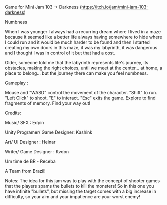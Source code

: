 Game for Mini Jam 103 -> Darkness (https://itch.io/jam/mini-jam-103-darkness)

Numbness

When I was younger I always had a recurring dream where I lived in a maze because it seemed like a better life always having somewhere to hide where I could run and it would be much harder to be found and then I started creating my own doors in this maze, it was my labyrinth, it was dangerous and I thought I was in control of it but that had a cost.

Older, someone told me that the labyrinth represents life's journey, its obstacles, making the right choices, until we meet at the center... at home, a place to belong... but the journey there can make you feel numbness.

Gameplay :

Mouse and "WASD" control the movement of the character.
"Shift" to run.
"Left Click" to shoot.
"E" to interact.
"Esc" exits the game.
Explore to find fragments of memory.
Find your way out!

Credits:

Music/ SFX :  Edpin

Unity Programer/ Game Designer: Kashink

Art/ UI Designer : Heinar

Writer/ Game Designer : Kvdon

Um time de BR - Receba

A Team from Brazil!

Notes:
The idea for this jam was to play with the concept of shooter games that the players spams the bullets to kill the monsters! So in this one you have infinite "bullets", but missing the target comes with a big increase in difficulty, so your aim and your impatience are your worst enemy!
